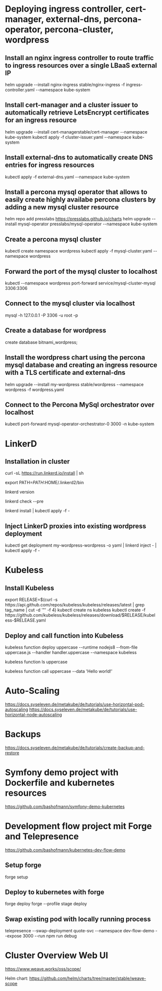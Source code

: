 # Deploying ingress controller, cert-manager, external-dns, percona-operator, percona-cluster, wordpress

## Install an nginx ingress controller to route traffic to ingress resources over a single LBaaS external IP

helm upgrade --install nginx-ingress stable/nginx-ingress -f ingress-controller.yaml --namespace kube-system

## Install cert-manager and a cluster issuer to automatically retrieve LetsEncrypt certificates for an ingress resource

helm upgrade --install cert-managerstable/cert-manager --namespace kube-system 
kubectl apply -f cluster-issuer.yaml --namespace kube-system

## Install external-dns to automatically create DNS entries for ingress resources

kubectl apply -f external-dns.yaml --namespace kube-system

## Install a percona mysql operator that allows to easily create highly availabe percona clusters by adding a new mysql cluster resource

helm repo add presslabs https://presslabs.github.io/charts
helm upgrade --install mysql-operator presslabs/mysql-operator --namespace kube-system

## Create a percona mysql cluster

kubectl create namespace wordpress
kubectl apply -f mysql-cluster.yaml --namespace wordpress

## Forward the port of the mysql cluster to localhost

kubectl --namespace wordpress port-forward service/mysql-cluster-mysql 3306:3306

## Connect to the mysql cluster via localhost

mysql -h 127.0.0.1 -P 3306 -u root -p

## Create a database for wordpress

create database bitnami_wordpress;

## Install the wordpress chart using the percona mysql database and creating an ingress resource with a TLS certificate and external-dns

helm upgrade --install my-wordpress stable/wordpress --namespace wordpress -f wordpress.yaml

## Connect to the Percona MySql orchestrator over localhost

kubectl port-forward mysql-operator-orchestrator-0 3000 -n kube-system

# LinkerD

## Installation in cluster

curl -sL https://run.linkerd.io/install | sh

export PATH=$PATH:$HOME/.linkerd2/bin

linkerd version

linkerd check --pre

linkerd install | kubectl apply -f -

## Inject LinkerD proxies into existing wordpress deployment

kubectl get deployment my-wordpress-wordpress -o yaml | linkerd inject - | kubectl apply -f -

# Kubeless

## Install Kubeless

export RELEASE=$(curl -s https://api.github.com/repos/kubeless/kubeless/releases/latest | grep tag_name | cut -d '"' -f 4)
kubectl create ns kubeless
kubectl create -f https://github.com/kubeless/kubeless/releases/download/$RELEASE/kubeless-$RELEASE.yaml

## Deploy and call function into Kubeless

kubeless function deploy uppercase --runtime nodejs8 --from-file uppercase.js --handler handler.uppercase --namespace kubeless

kubeless function ls uppercase

kubeless function call uppercase --data 'Hello world!'

# Auto-Scaling

https://docs.syseleven.de/metakube/de/tutorials/use-horizontal-pod-autoscaling
https://docs.syseleven.de/metakube/de/tutorials/use-horizontal-node-autoscaling

# Backups

https://docs.syseleven.de/metakube/de/tutorials/create-backup-and-restore

# Symfony demo project with Dockerfile and kubernetes resources

https://github.com/bashofmann/symfony-demo-kubernetes

# Development flow project mit Forge and Telepresence

https://github.com/bashofmann/kubernetes-dev-flow-demo

## Setup forge

forge setup

## Deploy to kubernetes with forge

forge deploy
forge --profile stage deploy

## Swap existing pod with locally running process

telepresence --swap-deployment quote-svc --namespace dev-flow-demo --expose 3000 --run npm run debug

# Cluster Overview Web UI

https://www.weave.works/oss/scope/

Helm chart: https://github.com/helm/charts/tree/master/stable/weave-scope
